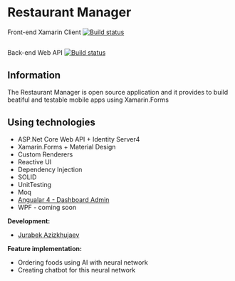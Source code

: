 # Restaurant Manager
Front-end Xamarin Client 
[![Build status](https://ci.appveyor.com/api/projects/status/p29atu2ty3ih7thm/branch/develop?svg=true)](https://ci.appveyor.com/project/Jurabek/restaurant-manager-vwadp/branch/develop)
##
Back-end Web API 
[![Build status](https://ci.appveyor.com/api/projects/status/4uh90c7u42d8aleo?svg=true)](https://ci.appveyor.com/project/Jurabek/restaurant-manager)
##

## Information
The Restaurant Manager is open source application and it provides to build beatiful and testable mobile apps using Xamarin.Forms

## Using technologies
* ASP.Net Core Web API + Identity Server4
* Xamarin.Forms + Material Design
* Custom Renderers
* Reactive UI
* Dependency Injection
* SOLID
* UnitTesting
* Moq
* [Angualar 4 - Dashboard Admin](https://github.com/Jurabek/Restaurant-Manager/tree/develop/Dashboard-Admin) 
* WPF - coming soon

**Development:**
* [Jurabek Azizkhujaev](https://github.com/jurabek)

**Feature implementation:**
* Ordering foods using AI with neural network
* Creating chatbot for this neural network
